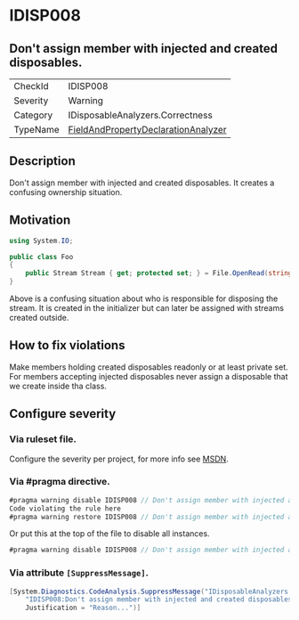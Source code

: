 # IDISP008
## Don't assign member with injected and created disposables.

<!-- start generated table -->
<table>
<tr>
  <td>CheckId</td>
  <td>IDISP008</td>
</tr>
<tr>
  <td>Severity</td>
  <td>Warning</td>
</tr>
<tr>
  <td>Category</td>
  <td>IDisposableAnalyzers.Correctness</td>
</tr>
<tr>
  <td>TypeName</td>
  <td><a href="https://github.com/DotNetAnalyzers/IDisposableAnalyzers/blob/master/IDisposableAnalyzers.Analyzers/FieldAndPropertyDeclarationAnalyzer.cs">FieldAndPropertyDeclarationAnalyzer</a></td>
</tr>
</table>
<!-- end generated table -->

## Description

Don't assign member with injected and created disposables. It creates a confusing ownership situation.

## Motivation

```c#
using System.IO;

public class Foo
{
    public Stream Stream { get; protected set; } = File.OpenRead(string.Empty);
}
```

Above is a confusing situation about who is responsible for disposing the stream. 
It is created in the initializer but can later be assigned with streams created outside.

## How to fix violations

Make members holding created disposables readonly or at least private set.
For members accepting injected disposables never assign a disposable that we create inside tha class.

<!-- start generated config severity -->
## Configure severity

### Via ruleset file.

Configure the severity per project, for more info see [MSDN](https://msdn.microsoft.com/en-us/library/dd264949.aspx).

### Via #pragma directive.
```C#
#pragma warning disable IDISP008 // Don't assign member with injected and created disposables.
Code violating the rule here
#pragma warning restore IDISP008 // Don't assign member with injected and created disposables.
```

Or put this at the top of the file to disable all instances.
```C#
#pragma warning disable IDISP008 // Don't assign member with injected and created disposables.
```

### Via attribute `[SuppressMessage]`.

```C#
[System.Diagnostics.CodeAnalysis.SuppressMessage("IDisposableAnalyzers.Correctness", 
    "IDISP008:Don't assign member with injected and created disposables.", 
    Justification = "Reason...")]
```
<!-- end generated config severity -->